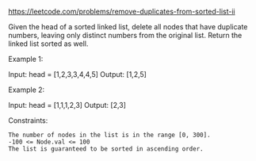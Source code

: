 https://leetcode.com/problems/remove-duplicates-from-sorted-list-ii

Given the head of a sorted linked list, delete all nodes that have duplicate numbers, leaving only distinct numbers from the original list. Return the linked list sorted as well.


Example 1:

Input: head = [1,2,3,3,4,4,5]
Output: [1,2,5]

Example 2:

Input: head = [1,1,1,2,3]
Output: [2,3]


Constraints:

    The number of nodes in the list is in the range [0, 300].
    -100 <= Node.val <= 100
    The list is guaranteed to be sorted in ascending order.

